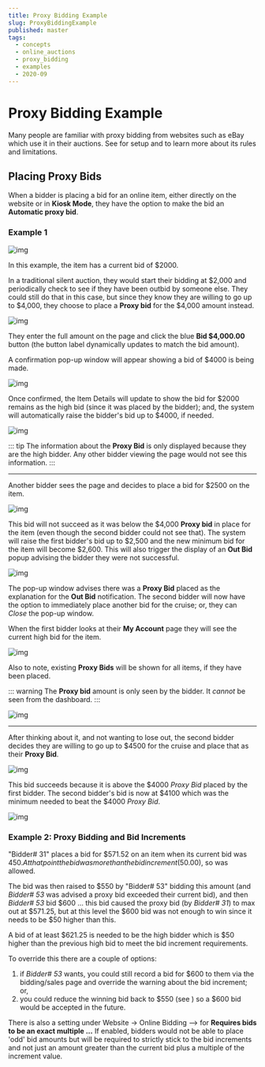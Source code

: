 ```yaml
---
title: Proxy Bidding Example
slug: ProxyBiddingExample
published: master
tags:
  - concepts
  - online_auctions
  - proxy_bidding
  - examples
  - 2020-09
---
```


# Proxy Bidding Example

Many people are familiar with proxy bidding from websites such as eBay which use it in their auctions. See <IndexLink slug="ProxyBidding"/> for setup and <IndexLink slug="ProxyBiddingRules"/> to learn more about its rules and limitations.

## Placing Proxy Bids

When a bidder is placing a bid for an online item, either directly on the website or in **Kiosk Mode**, they have the option to make the bid an **Automatic proxy bid**.

### Example 1

![img](./index.assets/ProxyBiddingExampleItem.png)

In this example, the item has a current bid of $2000.

In a traditional <IndexLink slug="SilentItems">silent</IndexLink> auction, they would start their bidding at $2,000 and periodically check to see if they have been outbid by someone else. They could still do that in this case, but since they know they are willing to go up to $4,000, they choose to place a **Proxy bid** for the $4,000 amount instead.

![img](./index.assets/ProxyBid4000.png)

They enter the full amount on the page and click the blue **Bid $4,000.00** button (the button label dynamically updates to match the bid amount).

A confirmation pop-up window will appear showing a bid of $4000 is being made.

![img](./index.assets/Confirmation4000.png)

Once confirmed, the Item Details will update to show the bid for $2000 remains as the high bid (since it was placed by the bidder); and, the system will automatically raise the bidder's bid up to $4000, if needed.

![img](./index.assets/ProxyBidConfirmed.png)

::: tip
The information about the **Proxy Bid** is only displayed because they are the high bidder. Any other bidder viewing the page would not see this information.
:::

---

Another bidder sees the page and decides to place a bid for $2500 on the item.

![img](./index.assets/ProxyBidExample_SecondBidder.png)

This bid will not succeed as it was below the $4,000 **Proxy bid** in place for the item (even though the second bidder could not see that). The system will raise the first bidder's bid up to $2,500 and the new minimum bid for the item will become $2,600. This will also trigger the display of an **Out Bid** popup advising the bidder they were not successful.

![img](./index.assets/OutBid.png)

The pop-up window advises there was a **Proxy Bid** placed as the explanation for the **Out Bid** notification. The second bidder will now have the option to immediately place another bid for the cruise; or, they can *Close* the pop-up window.

When the first bidder looks at their **My Account** page they will see the current high bid for the item.

![img](./index.assets/FirstBidder_MyAccount_ActiveBids.png)

Also to note, existing **Proxy Bids** will be shown for all items, if they have been placed.

::: warning
The **Proxy bid** amount is only seen by the bidder. It *cannot* be seen from the dashboard.
:::

![img](./index.assets/ProxyBidExampleItem_Activity.png)

---

After thinking about it, and not wanting to lose out, the second bidder decides they are willing to go up to $4500 for the cruise and place that as their **Proxy Bid**.

![img](./index.assets/ProxyBidExample_SecondBidder4500.png)

This bid succeeds because it is above the $4000 *Proxy Bid* placed by the first bidder. The second bidder's bid is now at $4100 which was the minimum needed to beat the $4000 *Proxy Bid*.

![img](./index.assets/SecondBidderSuccess.png)

### Example 2: Proxy Bidding and Bid Increments

"Bidder# 31" places a bid for $571.52 on an item when its current bid was $450. At that point the bid was more than the bid increment ($50.00), so was allowed.

The bid was then raised to $550 by "Bidder# 53" bidding this amount (and *Bidder# 53* was advised a proxy bid exceeded their current bid), and then *Bidder# 53* bid $600 ... this bid caused the proxy bid (by *Bidder# 31*) to max out at $571.25, but at this level the $600 bid was not enough to win since it needs to be $50 higher than this.

A bid of at least $621.25 is needed to be the high bidder which is $50 higher than the previous high bid to meet the bid increment requirements.

To override this there are a couple of options:

1. if *Bidder# 53* wants, you could still record a bid for $600 to them via the bidding/sales page and override the warning about the bid increment; or,
2. you could reduce the winning bid back to $550 (see <IndexLink slug="EditBid"/>) so a $600 bid would be accepted in the future.

There is also a setting under Website -> Online Bidding --> <IndexLink slug="OnlineBidding" anchor="online-bidding-behavior"/> for **Requires bids to be an exact multiple ...** If enabled, bidders would not be able to place 'odd' bid amounts but will be required to strictly stick to the bid increments and not just an amount greater than the current bid plus a multiple of the increment value.
